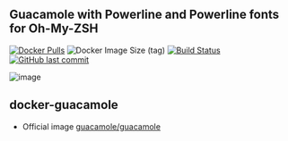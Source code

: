 ## Guacamole with Powerline and Powerline fonts for Oh-My-ZSH

[![Docker Pulls](https://img.shields.io/docker/pulls/modem7/guacamole)](https://hub.docker.com/r/modem7/dnscrypt-proxy) 
![Docker Image Size (tag)](https://img.shields.io/docker/image-size/modem7/guacamole/latest) 
[![Build Status](https://drone.modem7.com/api/badges/modem7/guacamole/status.svg)](https://drone.modem7.com/modem7/guacamole) 
[![GitHub last commit](https://img.shields.io/github/last-commit/modem7/guacamole)](https://github.com/modem7/guacamole)

![image](https://user-images.githubusercontent.com/4349962/137602364-3f32811b-093a-4d8b-bbde-7c6c86fdbbf3.png)

## docker-guacamole

- Official image [guacamole/guacamole](https://hub.docker.com/r/guacamole/guacamole/)
